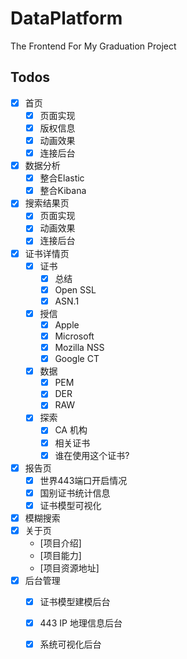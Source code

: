 # DataPlatform
The Frontend For My Graduation Project

## Todos

- [X] 首页
    - [X] 页面实现
    - [X] 版权信息
    - [X] 动画效果
    - [X] 连接后台
- [X] 数据分析
    - [X] 整合Elastic
    - [X] 整合Kibana
- [X] 搜索结果页
    - [X] 页面实现
    - [X] 动画效果
    - [X] 连接后台
- [X] 证书详情页
    - [X] 证书
      - [X] 总结
      - [X] Open SSL
      - [X] ASN.1
    - [X] 授信
      - [X] Apple
      - [X] Microsoft
      - [X] Mozilla NSS
      - [X] Google CT
    - [X] 数据
      - [X] PEM
      - [X] DER
      - [X] RAW
    - [X] 探索
      - [X] CA 机构
      - [X] 相关证书
      - [X] 谁在使用这个证书?
- [X] 报告页
    - [X] 世界443端口开启情况
    - [X] 国别证书统计信息
    - [X] 证书模型可视化
- [X] 模糊搜索
- [X] 关于页
    - [项目介绍] 
    - [项目能力] 
    - [项目资源地址] 
- [X] 后台管理
    - [X] 证书模型建模后台
    - [X] 443 IP 地理信息后台
    - [X] 系统可视化后台

